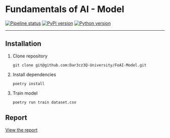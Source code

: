 # Fundamentals of AI - Model

[![Pipeline status](https://github.com/Dar3cz3Q-University/FoAI-Model/actions/workflows/ci.yml/badge.svg)](https://github.com/Dar3cz3Q-University/FoAI-Model/tree/master)
[![PyPI version](https://img.shields.io/pypi/v/cv-model)](https://pypi.org/project/cv-model/)
[![Python version](https://img.shields.io/pypi/pyversions/cv-model)](https://pypi.org/project/cv-model/)

---

## Installation

1. Clone repository
    ``` shell
    git clone git@github.com:Dar3cz3Q-University/FoAI-Model.git
    ```
2. Install dependencies
    ``` shell
    poetry install
    ```
3. Train model
    ``` shell
    poetry run train dataset.csv
    ```

## Report

[View the report](/docs/Report.md)
